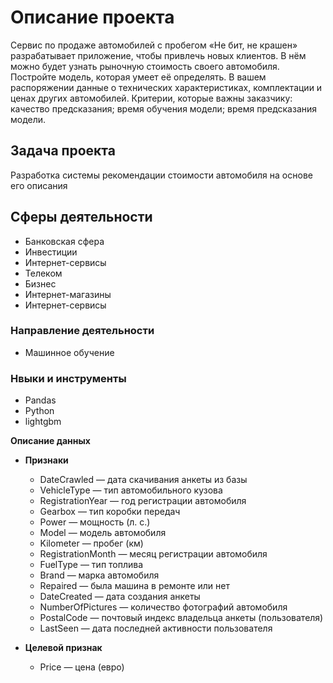 <h1> Описание проекта </h1>

Сервис по продаже автомобилей с пробегом «Не бит, не крашен» разрабатывает приложение, чтобы привлечь новых клиентов. В нём можно будет узнать рыночную стоимость своего автомобиля. 
Постройте модель, которая умеет её определять. В вашем распоряжении данные о технических характеристиках, комплектации и ценах других автомобилей.
Критерии, которые важны заказчику:
качество предсказания;
время обучения модели;
время предсказания модели.


<h2> Задача проекта </h2>


Разработка системы рекомендации стоимости автомобиля на основе его описания


<h2> Сферы деятельности </h2>


- Банковская сфера
- Инвестиции
- Интернет-сервисы
- Телеком
- Бизнес
- Интернет-магазины
- Интернет-сервисы


<h3>Направление деятельности</h3>


- Машинное обучение



<h3> Нвыки и инструменты </h3>


- Pandas
- Python
- lightgbm


**Описание данных**


- **Признаки**


    - DateCrawled — дата скачивания анкеты из базы
    - VehicleType — тип автомобильного кузова
    - RegistrationYear — год регистрации автомобиля
    - Gearbox — тип коробки передач
    - Power — мощность (л. с.)
    - Model — модель автомобиля
    - Kilometer — пробег (км)
    - RegistrationMonth — месяц регистрации автомобиля
    - FuelType — тип топлива
    - Brand — марка автомобиля
    - Repaired — была машина в ремонте или нет
    - DateCreated — дата создания анкеты
    - NumberOfPictures — количество фотографий автомобиля
    - PostalCode — почтовый индекс владельца анкеты (пользователя)
    - LastSeen — дата последней активности пользователя


- **Целевой признак**

   - Price — цена (евро)